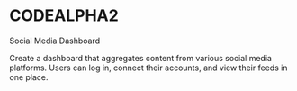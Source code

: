 # CODEALPHA2
Social Media Dashboard

Create a dashboard that aggregates content from
various social media platforms. Users can log in,
connect their accounts, and view their feeds in one
place.
